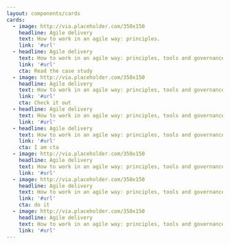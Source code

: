```yaml
---
layout: components/cards
cards:
  - image: http://via.placeholder.com/350x150
    headline: Agile delivery
    text: How to work in an agile way: principles.
    link: '#url'
  - headline: Agile delivery
    text: How to work in an agile way: principles, tools and governance.
    link: '#url'
    cta: Read the case study
  - image: http://via.placeholder.com/350x150
    headline: Agile delivery
    text: How to work in an agile way: principles, tools and governance. And way more things
    link: '#url'
    cta: Check it out
  - headline: Agile delivery
    text: How to work in an agile way: principles, tools and governance.
    link: '#url'
  - headline: Agile delivery
    text: How to work in an agile way: principles, tools and governance.
    link: '#url'
    cta: I am cta
  - image: http://via.placeholder.com/350x150
    headline: Agile delivery
    text: How to work in an agile way: principles, tools and governance.
    link: '#url'
  - image: http://via.placeholder.com/350x150
    headline: Agile delivery
    text: How to work in an agile way: principles, tools and governance.
    link: '#url'
    cta: do it
  - image: http://via.placeholder.com/350x150
    headline: Agile delivery
    text: How to work in an agile way: principles, tools and governance.
    link: '#url'
---
```

